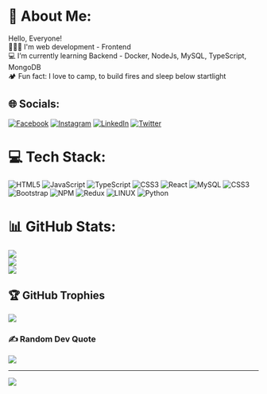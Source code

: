 # 💫 About Me:
Hello, Everyone!<br> 🧑🏽‍💻 I'm  web development - Frontend<br> 💻 I’m currently learning Backend - Docker, NodeJs, MySQL, TypeScript, MongoDB<br> 🏕️ Fun fact: I love to camp, to build fires and sleep below startlight


## 🌐 Socials:
[![Facebook](https://img.shields.io/badge/Facebook-%231877F2.svg?logo=Facebook&logoColor=white)](https://facebook.com/othiagomanhaes) [![Instagram](https://img.shields.io/badge/Instagram-%23E4405F.svg?logo=Instagram&logoColor=white)](https://instagram.com/othiagomanhaes) [![LinkedIn](https://img.shields.io/badge/LinkedIn-%230077B5.svg?logo=linkedin&logoColor=white)](https://linkedin.com/in/othiagomanhaes) [![Twitter](https://img.shields.io/badge/Twitter-%231DA1F2.svg?logo=Twitter&logoColor=white)](https://twitter.com/othiagomanhaes) 

# 💻 Tech Stack:
![HTML5](https://img.shields.io/badge/html5-%23E34F26.svg?style=for-the-badge&logo=html5&logoColor=white) ![JavaScript](https://img.shields.io/badge/javascript-%23323330.svg?style=for-the-badge&logo=javascript&logoColor=%23F7DF1E) ![TypeScript](https://img.shields.io/badge/typescript-%23007ACC.svg?style=for-the-badge&logo=typescript&logoColor=white) ![CSS3](https://img.shields.io/badge/css3-%231572B6.svg?style=for-the-badge&logo=css3&logoColor=white) ![React](https://img.shields.io/badge/react-%2320232a.svg?style=for-the-badge&logo=react&logoColor=%2361DAFB) ![MySQL](https://img.shields.io/badge/mysql-%2300f.svg?style=for-the-badge&logo=mysql&logoColor=white) ![CSS3](https://img.shields.io/badge/css3-%231572B6.svg?style=for-the-badge&logo=css3&logoColor=white) ![Bootstrap](https://img.shields.io/badge/bootstrap-%23563D7C.svg?style=for-the-badge&logo=bootstrap&logoColor=white) ![NPM](https://img.shields.io/badge/NPM-%23000000.svg?style=for-the-badge&logo=npm&logoColor=white) ![Redux](https://img.shields.io/badge/redux-%23593d88.svg?style=for-the-badge&logo=redux&logoColor=white) ![LINUX](https://img.shields.io/badge/Linux-FCC624?style=for-the-badge&logo=linux&logoColor=black) ![Python](https://img.shields.io/badge/python-3670A0?style=for-the-badge&logo=python&logoColor=ffdd54)
# 📊 GitHub Stats:
![](https://github-readme-stats.vercel.app/api?username=othiagomanhaes&theme=dark&hide_border=false&include_all_commits=false&count_private=false)<br/>
![](https://github-readme-streak-stats.herokuapp.com/?user=othiagomanhaes&theme=dark&hide_border=false)<br/>
![](https://github-readme-stats.vercel.app/api/top-langs/?username=othiagomanhaes&theme=dark&hide_border=false&include_all_commits=false&count_private=false&layout=compact)

## 🏆 GitHub Trophies
![](https://github-profile-trophy.vercel.app/?username=othiagomanhaes&theme=radical&no-frame=false&no-bg=true&margin-w=4)

### ✍️ Random Dev Quote
![](https://quotes-github-readme.vercel.app/api?type=horizontal&theme=radical)

---
[![](https://visitcount.itsvg.in/api?id=othiagomanhaes&icon=0&color=0)](https://visitcount.itsvg.in)

<!-- Proudly created with GPRM ( https://gprm.itsvg.in ) -->
